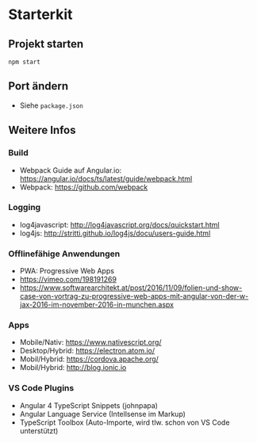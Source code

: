 # Starterkit

## Projekt starten

```
npm start
```

## Port ändern

- Siehe  ``package.json``

## Weitere Infos

### Build

- Webpack Guide auf Angular.io: https://angular.io/docs/ts/latest/guide/webpack.html
- Webpack: https://github.com/webpack

### Logging

- log4javascript: http://log4javascript.org/docs/quickstart.html
- log4js: http://stritti.github.io/log4js/docu/users-guide.html

### Offlinefähige Anwendungen
- PWA: Progressive Web Apps
- https://vimeo.com/198191269
- https://www.softwarearchitekt.at/post/2016/11/09/folien-und-show-case-von-vortrag-zu-progressive-web-apps-mit-angular-von-der-w-jax-2016-im-november-2016-in-munchen.aspx

### Apps
- Mobile/Nativ: https://www.nativescript.org/
- Desktop/Hybrid: https://electron.atom.io/
- Mobil/Hybrid: https://cordova.apache.org/
- Mobil/Hybrid: http://blog.ionic.io

### VS Code Plugins

- Angular 4 TypeScript Snippets (johnpapa)
- Angular Language Service (Intellsense im Markup)
- TypeScript Toolbox (Auto-Importe, wird tlw. schon von VS Code unterstützt)
